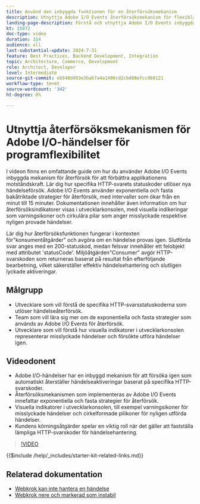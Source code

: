 ```yaml
---
title: Använd den inbyggda funktionen för en återförsöksmekanism
description: Utnyttja Adobe I/O Events återförsöksmekanism för flexibla applikationer, inklusive återförsöksvillkor och visuella indikatorer.
landing-page-description: Förstå och utnyttja Adobe I/O Events inbyggda mekanism för återförsök för att förbättra applikationens motståndskraft och hantera händelseaktiveringar effektivt.
kt: 15872
doc-type: video
duration: 314
audience: all
last-substantial-update: 2024-7-31
feature: Best Practices, Backend Development, Integration
topic: Architecture, Commerce, Development
role: Architect, Developer
level: Intermediate
source-git-commit: eb548dd83e3bab7a4a1486cd2cbd88efcc060121
workflow-type: tm+mt
source-wordcount: '342'
ht-degree: 0%

---
```


# Utnyttja återförsöksmekanismen för Adobe I/O-händelser för programflexibilitet

I videon finns en omfattande guide om hur du använder Adobe I/O Events inbyggda mekanism för återförsök för att förbättra applikationens motståndskraft. Lär dig hur specifika HTTP-svarets statuskoder utlöser nya händelseförsök. Adobe I/O Events använder exponentiella och fasta bakåtriktade strategier för återförsök, med intervaller som ökar från en minut till 15 minuter. Dokumentationen innehåller även information om hur återförsöksindikatorer visas i utvecklarkonsolen, med visuella indikeringar som varningsikoner och cirkulära pilar som anger misslyckade respektive nyligen provade händelser.

Lär dig hur återförsöksfunktionen fungerar i kontexten för&quot;konsumentåtgärder&quot; och avgöra om en händelse provas igen. Slutförda svar anges med en 200-statuskod, medan felsvar innehåller ett felobjekt med attributet &#39;statusCode&#39;. Miljöåtgärden&quot;Consumer&quot; avgör HTTP-svarskoden som returneras baserat på resultat från efterföljande bearbetning, vilket säkerställer effektiv händelsehantering och slutligen lyckade aktiveringar.

## Målgrupp

* Utvecklare som vill förstå de specifika HTTP-svarsstatuskoderna som utlöser händelseåterförsök.
* Team som vill lära sig mer om de exponentiella och fasta strategier som används av Adobe I/O Events för återförsök.
* Utvecklare som vill förstå hur visuella indikatorer i utvecklarkonsolen representerar misslyckade händelser och försökte utföra händelser igen.

## Videodonent

* Adobe I/O-händelser har en inbyggd mekanism för att försöka igen som automatiskt återställer händelseaktiveringar baserat på specifika HTTP-svarskoder.
* Återförsöksmekanismen som implementeras av Adobe I/O Events innefattar exponentiella och fasta strategier för återförsök.
* Visuella indikatorer i utvecklarkonsolen, till exempel varningsikoner för misslyckade händelser och cirkelformade pilikoner för nyligen utförda händelser.
* Kundens körningsåtgärder spelar en viktig roll när det gäller att fastställa lämpliga HTTP-svarskoder för händelsehantering.

>[!VIDEO](https://video.tv.adobe.com/v/3431695?learn=on)

{{$include /help/_includes/starter-kit-related-links.md}}

## Relaterad dokumentation

* [Webkrok kan inte hantera en händelse](https://developer.adobe.com/events/docs/support/faq/#what-happens-if-my-webhook-is-unable-to-handle-a-specific-event-but-handles-all-other-events-gracefully)
* [Webkrok nere och markerad som instabil](https://developer.adobe.com/events/docs/support/faq/#what-happens-if-my-webhook-is-down-why-is-my-event-registration-marked-as-unstable)
